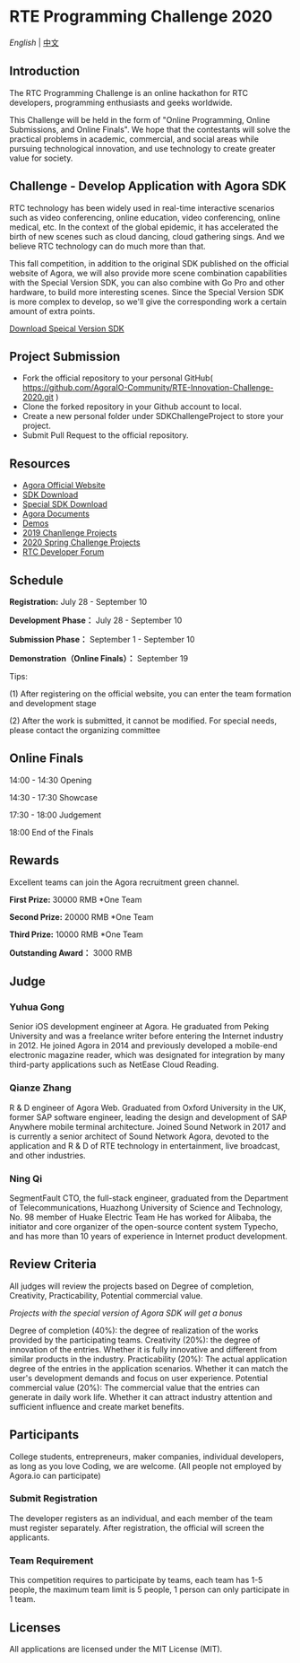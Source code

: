 # RTE Programming Challenge 2020

*English* | [中文](README.zh.md)

## Introduction

The RTC Programming Challenge is an online hackathon for RTC developers, programming enthusiasts and geeks worldwide.

This Challenge will be held in the form of "Online Programming, Online Submissions, and Online Finals". We hope that the contestants will solve the practical problems in academic, commercial, and social areas while pursuing technological innovation, and use technology to create greater value for society.

## Challenge - Develop Application with Agora SDK

RTC technology has been widely used in real-time interactive scenarios such as video conferencing, online education, video conferencing, online medical, etc. In the context of the global epidemic, it has accelerated the birth of new scenes such as cloud dancing, cloud gathering sings. And we believe RTC technology can do much more than that.

This fall competition, in addition to the original SDK published on the official website of Agora, we will also provide more scene combination capabilities with the Special Version SDK, you can also combine with Go Pro and other hardware, to build more interesting scenes. Since the Special Version SDK is more complex to develop, so we'll give the corresponding work a certain amount of extra points.

[Download Speical Version SDK](./SpecialSDK/README.zh.md)


## Project Submission
* Fork the official repository to your personal GitHub( https://github.com/AgoraIO-Community/RTE-Innovation-Challenge-2020.git )
* Clone the forked repository in your Github account to local. 
* Create a new personal folder under SDKChallengeProject to store your project.
* Submit Pull Request to the official repository.

## Resources
* [Agora Official Website](https://www.agora.io/en/)
* [SDK Download](https://docs.agora.io/en/Agora%20Platform/downloads)
* [Special SDK Download](./SpecialSDK/README.zh.md) 
* [Agora Documents](https://docs.agora.io/en)
* [Demos](https://rtcdeveloper.com/t/topic/12820)
* [2019 Chanllenge Projects](https://github.com/AgoraIO-Community/AI-in-RTC_ProgrammingChallenge)
* [2020 Spring Challenge Projects](https://github.com/AgoraIO-Community/RTC-Hackathon)
* [RTC Developer Forum](https://rtcdeveloper.com/)

## Schedule

**Registration:** July 28 - September 10

**Development Phase：** July 28 - September 10

**Submission Phase：** September 1 - September 10

**Demonstration（Online Finals）：** September 19

Tips:

(1) After registering on the official website, you can enter the team formation and development stage

(2) After the work is submitted, it cannot be modified. For special needs, please contact the organizing committee

## Online Finals

14:00 - 14:30 Opening

14:30 - 17:30 Showcase

17:30 - 18:00 Judgement

18:00 End of the Finals

## Rewards
Excellent teams can join the Agora recruitment green channel.

**First Prize:** 30000 RMB *One Team

**Second Prize:** 20000 RMB *One Team

**Third Prize:** 10000 RMB *One Team

**Outstanding Award：** 3000 RMB

## Judge
### Yuhua Gong
Senior iOS development engineer at Agora. He graduated from Peking University and was a freelance writer before entering the Internet industry in 2012. He joined Agora in 2014 and previously developed a mobile-end electronic magazine reader, which was designated for integration by many third-party applications such as NetEase Cloud Reading.

### Qianze Zhang
R & D engineer of Agora Web. Graduated from Oxford University in the UK, former SAP software engineer, leading the design and development of SAP Anywhere mobile terminal architecture. Joined Sound Network in 2017 and is currently a senior architect of Sound Network Agora, devoted to the application and R & D of RTE technology in entertainment, live broadcast, and other industries.

### Ning Qi
SegmentFault CTO, the full-stack engineer, graduated from the Department of Telecommunications, Huazhong University of Science and Technology, No. 98 member of Huake Electric Team He has worked for Alibaba, the initiator and core organizer of the open-source content system Typecho, and has more than 10 years of experience in Internet product development.

## Review Criteria

All judges will review the projects based on Degree of completion, Creativity, Practicability, Potential commercial value.

*Projects with the special version of Agora SDK will get a bonus*

Degree of completion (40%): the degree of realization of the works provided by the participating teams.
Creativity (20%): the degree of innovation of the entries. Whether it is fully innovative and different from similar products in the industry.
Practicability (20%): The actual application degree of the entries in the application scenarios. Whether it can match the user's development demands and focus on user experience.
Potential commercial value (20%): The commercial value that the entries can generate in daily work life. Whether it can attract industry attention and sufficient influence and create market benefits.

## Participants
College students, entrepreneurs, maker companies, individual developers, as long as you love Coding, we are welcome. (All people not employed by Agora.io can participate)
### Submit Registration
The developer registers as an individual, and each member of the team must register separately. After registration, the official will screen the applicants.
### Team Requirement
This competition requires to participate by teams, each team has 1-5 people, the maximum team limit is 5 people, 1 person can only participate in 1 team.

## Licenses

All applications are licensed under the MIT License (MIT). 